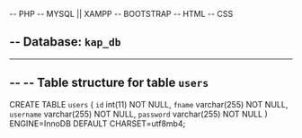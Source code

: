 -- PHP
-- MYSQL || XAMPP
-- BOOTSTRAP 
-- HTML
-- CSS 


-- Database: `kap_db` 
--
-- -------------------------------------------------------- 
--
-- Table structure for table `users`
--

CREATE TABLE `users` (
  `id` int(11) NOT NULL,
  `fname` varchar(255) NOT NULL,
  `username` varchar(255) NOT NULL,
  `password` varchar(255) NOT NULL
) ENGINE=InnoDB DEFAULT CHARSET=utf8mb4;
